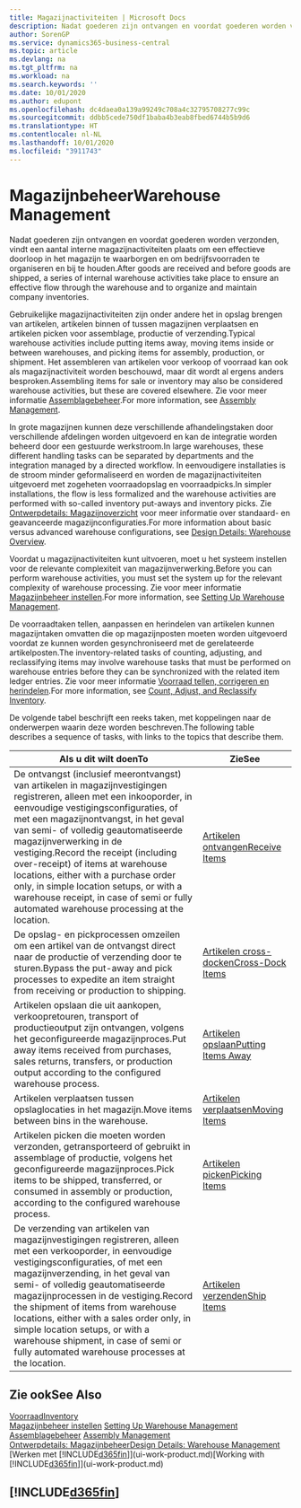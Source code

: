```yaml
---
title: Magazijnactiviteiten | Microsoft Docs
description: Nadat goederen zijn ontvangen en voordat goederen worden verzonden, vindt een aantal interne magazijnactiviteiten plaats om een effectieve doorloop in het magazijn te waarborgen en om bedrijfsvoorraden te organiseren en bij te houden.
author: SorenGP
ms.service: dynamics365-business-central
ms.topic: article
ms.devlang: na
ms.tgt_pltfrm: na
ms.workload: na
ms.search.keywords: ''
ms.date: 10/01/2020
ms.author: edupont
ms.openlocfilehash: dc4daea0a139a99249c708a4c32795708277c99c
ms.sourcegitcommit: ddbb5cede750df1baba4b3eab8fbed6744b5b9d6
ms.translationtype: HT
ms.contentlocale: nl-NL
ms.lasthandoff: 10/01/2020
ms.locfileid: "3911743"
---
```

# <a name="warehouse-management"></a><span data-ttu-id="bc1a3-103">Magazijnbeheer</span><span class="sxs-lookup"><span data-stu-id="bc1a3-103">Warehouse Management</span></span>
<span data-ttu-id="bc1a3-104">Nadat goederen zijn ontvangen en voordat goederen worden verzonden, vindt een aantal interne magazijnactiviteiten plaats om een effectieve doorloop in het magazijn te waarborgen en om bedrijfsvoorraden te organiseren en bij te houden.</span><span class="sxs-lookup"><span data-stu-id="bc1a3-104">After goods are received and before goods are shipped, a series of internal warehouse activities take place to ensure an effective flow through the warehouse and to organize and maintain company inventories.</span></span>

<span data-ttu-id="bc1a3-105">Gebruikelijke magazijnactiviteiten zijn onder andere het in opslag brengen van artikelen, artikelen binnen of tussen magazijnen verplaatsen en artikelen picken voor assemblage, productie of verzending.</span><span class="sxs-lookup"><span data-stu-id="bc1a3-105">Typical warehouse activities include putting items away, moving items inside or between warehouses, and picking items for assembly, production, or shipment.</span></span> <span data-ttu-id="bc1a3-106">Het assembleren van artikelen voor verkoop of voorraad kan ook als magazijnactiviteit worden beschouwd, maar dit wordt al ergens anders besproken.</span><span class="sxs-lookup"><span data-stu-id="bc1a3-106">Assembling items for sale or inventory may also be considered warehouse activities, but these are covered elsewhere.</span></span> <span data-ttu-id="bc1a3-107">Zie voor meer informatie [Assemblagebeheer](assembly-assemble-items.md).</span><span class="sxs-lookup"><span data-stu-id="bc1a3-107">For more information, see [Assembly Management](assembly-assemble-items.md).</span></span>  

<span data-ttu-id="bc1a3-108">In grote magazijnen kunnen deze verschillende afhandelingstaken door verschillende afdelingen worden uitgevoerd en kan de integratie worden beheerd door een gestuurde werkstroom.</span><span class="sxs-lookup"><span data-stu-id="bc1a3-108">In large warehouses, these different handling tasks can be separated by departments and the integration managed by a directed workflow.</span></span> <span data-ttu-id="bc1a3-109">In eenvoudigere installaties is de stroom minder geformaliseerd en worden de magazijnactiviteiten uitgevoerd met zogeheten voorraadopslag en voorraadpicks.</span><span class="sxs-lookup"><span data-stu-id="bc1a3-109">In simpler installations, the flow is less formalized and the warehouse activities are performed with so-called inventory put-aways and inventory picks.</span></span> <span data-ttu-id="bc1a3-110">Zie [Ontwerpdetails: Magazijnoverzicht](design-details-warehouse-overview.md) voor meer informatie over standaard- en geavanceerde magazijnconfiguraties.</span><span class="sxs-lookup"><span data-stu-id="bc1a3-110">For more information about basic versus advanced warehouse configurations, see [Design Details: Warehouse Overview](design-details-warehouse-overview.md).</span></span>

<span data-ttu-id="bc1a3-111">Voordat u magazijnactiviteiten kunt uitvoeren, moet u het systeem instellen voor de relevante complexiteit van magazijnverwerking.</span><span class="sxs-lookup"><span data-stu-id="bc1a3-111">Before you can perform warehouse activities, you must set the system up for the relevant complexity of warehouse processing.</span></span> <span data-ttu-id="bc1a3-112">Zie voor meer informatie [Magazijnbeheer instellen](warehouse-setup-warehouse.md).</span><span class="sxs-lookup"><span data-stu-id="bc1a3-112">For more information, see [Setting Up Warehouse Management](warehouse-setup-warehouse.md).</span></span>

<span data-ttu-id="bc1a3-113">De voorraadtaken tellen, aanpassen en herindelen van artikelen kunnen magazijntaken omvatten die op magazijnposten moeten worden uitgevoerd voordat ze kunnen worden gesynchroniseerd met de gerelateerde artikelposten.</span><span class="sxs-lookup"><span data-stu-id="bc1a3-113">The inventory-related tasks of counting, adjusting, and reclassifying items may involve warehouse tasks that must be performed on warehouse entries before they can be synchronized with the related item ledger entries.</span></span> <span data-ttu-id="bc1a3-114">Zie voor meer informatie [Voorraad tellen, corrigeren en herindelen](inventory-how-count-adjust-reclassify.md).</span><span class="sxs-lookup"><span data-stu-id="bc1a3-114">For more information, see [Count, Adjust, and Reclassify Inventory](inventory-how-count-adjust-reclassify.md).</span></span>

 <span data-ttu-id="bc1a3-115">De volgende tabel beschrijft een reeks taken, met koppelingen naar de onderwerpen waarin deze worden beschreven.</span><span class="sxs-lookup"><span data-stu-id="bc1a3-115">The following table describes a sequence of tasks, with links to the topics that describe them.</span></span>   

|<span data-ttu-id="bc1a3-116">**Als u dit wilt doen**</span><span class="sxs-lookup"><span data-stu-id="bc1a3-116">**To**</span></span>|<span data-ttu-id="bc1a3-117">**Zie**</span><span class="sxs-lookup"><span data-stu-id="bc1a3-117">**See**</span></span>|  
|------------|-------------|  
|<span data-ttu-id="bc1a3-118">De ontvangst (inclusief meerontvangst) van artikelen in magazijnvestigingen registreren, alleen met een inkooporder, in eenvoudige vestigingsconfiguraties, of met een magazijnontvangst, in het geval van semi- of volledig geautomatiseerde magazijnverwerking in de vestiging.</span><span class="sxs-lookup"><span data-stu-id="bc1a3-118">Record the receipt (including over-receipt) of items at warehouse locations, either with a purchase order only, in simple location setups, or with a warehouse receipt, in case of semi or fully automated warehouse processing at the location.</span></span>|[<span data-ttu-id="bc1a3-119">Artikelen ontvangen</span><span class="sxs-lookup"><span data-stu-id="bc1a3-119">Receive Items</span></span>](warehouse-how-receive-items.md)|
|<span data-ttu-id="bc1a3-120">De opslag- en pickprocessen omzeilen om een artikel van de ontvangst direct naar de productie of verzending door te sturen.</span><span class="sxs-lookup"><span data-stu-id="bc1a3-120">Bypass the put-away and pick processes to expedite an item straight from receiving or production to shipping.</span></span>|[<span data-ttu-id="bc1a3-121">Artikelen cross-docken</span><span class="sxs-lookup"><span data-stu-id="bc1a3-121">Cross-Dock Items</span></span>](warehouse-how-to-cross-dock-items.md)|    
|<span data-ttu-id="bc1a3-122">Artikelen opslaan die uit aankopen, verkoopretouren, transport of productieoutput zijn ontvangen, volgens het geconfigureerde magazijnproces.</span><span class="sxs-lookup"><span data-stu-id="bc1a3-122">Put away items received from purchases, sales returns, transfers, or production output according to the configured warehouse process.</span></span>|[<span data-ttu-id="bc1a3-123">Artikelen opslaan</span><span class="sxs-lookup"><span data-stu-id="bc1a3-123">Putting Items Away</span></span>](warehouse-put-away-items.md)|
|<span data-ttu-id="bc1a3-124">Artikelen verplaatsen tussen opslaglocaties in het magazijn.</span><span class="sxs-lookup"><span data-stu-id="bc1a3-124">Move items between bins in the warehouse.</span></span>|[<span data-ttu-id="bc1a3-125">Artikelen verplaatsen</span><span class="sxs-lookup"><span data-stu-id="bc1a3-125">Moving Items</span></span>](warehouse-move-items.md)|
|<span data-ttu-id="bc1a3-126">Artikelen picken die moeten worden verzonden, getransporteerd of gebruikt in assemblage of productie, volgens het geconfigureerde magazijnproces.</span><span class="sxs-lookup"><span data-stu-id="bc1a3-126">Pick items to be shipped, transferred, or consumed in assembly or production, according to the configured warehouse process.</span></span>|[<span data-ttu-id="bc1a3-127">Artikelen picken</span><span class="sxs-lookup"><span data-stu-id="bc1a3-127">Picking Items</span></span>](warehouse-pick-items.md)|
|<span data-ttu-id="bc1a3-128">De verzending van artikelen van magazijnvestigingen registreren, alleen met een verkooporder, in eenvoudige vestigingsconfiguraties, of met een magazijnverzending, in het geval van semi- of volledig geautomatiseerde magazijnprocessen in de vestiging.</span><span class="sxs-lookup"><span data-stu-id="bc1a3-128">Record the shipment of items from warehouse locations, either with a sales order only, in simple location setups, or with a warehouse shipment, in case of semi or fully automated warehouse processes at the location.</span></span>|[<span data-ttu-id="bc1a3-129">Artikelen verzenden</span><span class="sxs-lookup"><span data-stu-id="bc1a3-129">Ship Items</span></span>](warehouse-how-ship-items.md)|  

## <a name="see-also"></a><span data-ttu-id="bc1a3-130">Zie ook</span><span class="sxs-lookup"><span data-stu-id="bc1a3-130">See Also</span></span>  
[<span data-ttu-id="bc1a3-131">Voorraad</span><span class="sxs-lookup"><span data-stu-id="bc1a3-131">Inventory</span></span>](inventory-manage-inventory.md)  
<span data-ttu-id="bc1a3-132">[Magazijnbeheer instellen](warehouse-setup-warehouse.md)   </span><span class="sxs-lookup"><span data-stu-id="bc1a3-132">[Setting Up Warehouse Management](warehouse-setup-warehouse.md)   </span></span>  
<span data-ttu-id="bc1a3-133">[Assemblagebeheer](assembly-assemble-items.md)  </span><span class="sxs-lookup"><span data-stu-id="bc1a3-133">[Assembly Management](assembly-assemble-items.md)  </span></span>  
[<span data-ttu-id="bc1a3-134">Ontwerpdetails: Magazijnbeheer</span><span class="sxs-lookup"><span data-stu-id="bc1a3-134">Design Details: Warehouse Management</span></span>](design-details-warehouse-management.md)  
<span data-ttu-id="bc1a3-135">[Werken met [!INCLUDE[d365fin](includes/d365fin_md.md)]](ui-work-product.md)</span><span class="sxs-lookup"><span data-stu-id="bc1a3-135">[Working with [!INCLUDE[d365fin](includes/d365fin_md.md)]](ui-work-product.md)</span></span>  

## [!INCLUDE[d365fin](includes/free_trial_md.md)]  
